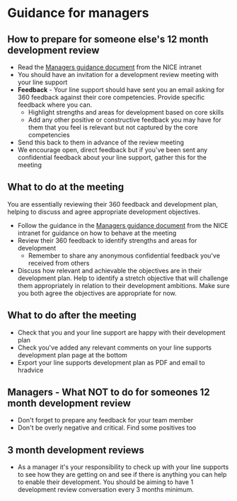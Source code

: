 
# Guidance for managers

## How to prepare for someone else's 12 month development review

* Read the [Managers guidance document](http://space.nice.org.uk/sorce/beacon/dmdr/92181/view/Manager's%20Guidance.docx) from the NICE intranet
* You should have an invitation for a development review meeting with your line support
* **Feedback** - Your line support should have sent you an email asking for 360 feedback against their core competencies.  Provide specific feedback where you can.
  * Highlight strengths and areas for development based on core skills
  * Add any other positive or constructive feedback you may have for them that you feel is relevant but not captured by the core competencies
* Send this back to them in advance of the review meeting
* We encourage open, direct feedback but if you've been sent any confidential feedback about your line support, gather this for the meeting 

## What to do at the meeting
You are essentially reviewing their 360 feedback and development plan, helping to discuss and agree appropriate development objectives.

* Follow the guidance in the [Managers guidance document](http://space.nice.org.uk/sorce/beacon/dmdr/92181/view/Manager's%20Guidance.docx) from the NICE intranet for guidance on how to behave at the meeting
* Review their 360 feedback to identify strengths and areas for development
  * Remember to share any anonymous confidential feedback you've received from others
* Discuss how relevant and achievable the objectives are in their development plan.  Help to identify a stretch objective that will challenge them appropriately in relation to their development ambitions.  Make sure you both agree the objectives are appropriate for now.

## What to do after the meeting
* Check that you and your line support are happy with their development plan
* Check you've added any relevant comments on your line supports development plan page at the bottom
* Export your line supports development plan as PDF and email to hradvice

## Managers - What NOT to do for someones 12 month development review
* Don't forget to prepare any feedback for your team member
* Don't be overly negative and critical.  Find some positives too

## 3 month development reviews
* As a manager it's your responsibility to check up with your line supports to see how they are getting on and see if there is anything you can help to enable their development.  You should be aiming to have 1 development review conversation every 3 months minimum.
  



